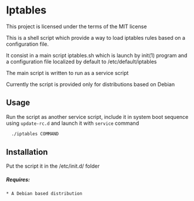 # Iptables

This project is licensed under the terms of the MIT license

This is a shell script which provide a way to load iptables rules based on a configuration file.

It consist in a main script iptables.sh which is launch by init(1) program and a configuration file localized by default to /etc/default/iptables

The main script is written to run as a service script

Currently the script is provided only for distributions based on Debian

## Usage

Run the script as another service script, include it in system boot sequence using `update-rc.d` and launch it with `service` command

```bash
  ./iptables COMMAND
```

## Installation

Put the script it in the /etc/init.d/ folder

##### Requires:
	* A Debian based distribution
